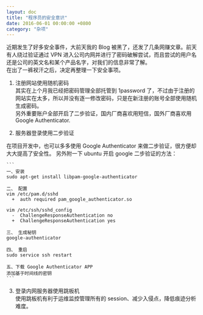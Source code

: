 ```yaml
---
layout: doc
title: "程序员的安全意识"
date: 2016-06-01 00:00:00 +0800
category: "杂项"
---
```


近期发生了好多安全事件，大前天我的 Blog 被黑了，还发了几条网赚文章。前天有人绕过验证通过 VPN 进入公司内网并进行了密码破解尝试，而且尝试的用户名还是公司的英文名和某个产品名字，对我们的信息非常了解。  
在出了一裤衩汗之后，决定再整理一下安全事项。

1. 注册网站使用随机密码  
    其实在上个月我已经把密码管理全部托管到 1password 了，不过由于注册的网站实在太多，所以并没有逐一修改密码，只是在新注册的账号全部使用随机生成密码。  
   另外重要账户全部开启了二步验证，国内厂商喜欢用短信，国外厂商喜欢用 Google Authenticator.

2. 服务器登录使用二步验证

在项目开发中，也可以多多使用 Google Authenticator 来做二步验证，很方便却大大提高了安全性。
另外附一下 ubuntu 开启 google 二步验证的方法：

    ```
    一、安装
    sudo apt-get install libpam-google-authenticator

    二、 配置
    vim /etc/pam.d/sshd
      +  auth required pam_google_authenticator.so

    vim /etc/ssh/sshd_config
      -  ChallengeResponseAuthentication no
      +  ChallengeResponseAuthentication yes

    三、 生成秘钥
    google-authenticator

    四、 重启
    sudo service ssh restart

    五、下载 Google Authenticator APP
    添加基于时间线的密钥
    ```

3. 登录内网服务器使用跳板机  
   使用跳板机有利于运维监控管理所有的 session、减少入侵点，降低痕迹分析难度。
